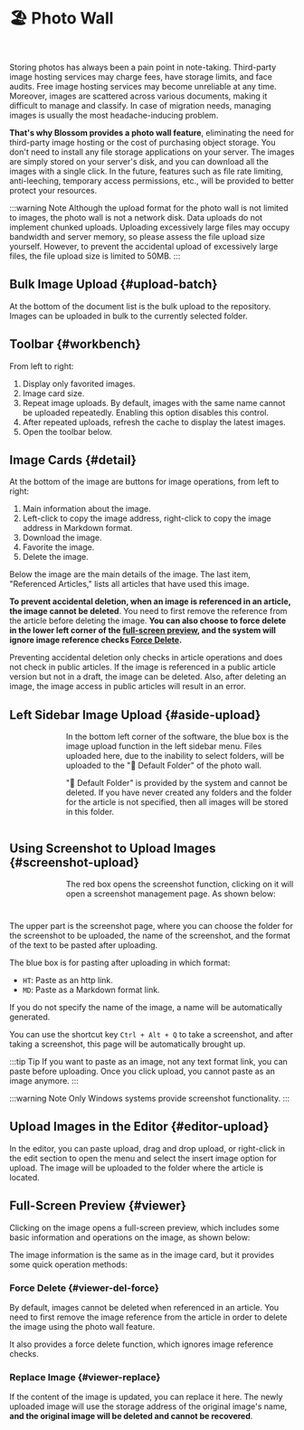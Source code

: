 <script setup lang="ts">
import { onMounted } from 'vue'
import { info } from '../../scripts/stat-api'

onMounted(() => {
  info()
})
</script>

# 🏖️ Photo Wall

<br/>
<bl-theme-img light-img="../../imgs/pic/pic_light.png" dark-img="../../imgs/pic/pic_dark.png"/>

Storing photos has always been a pain point in note-taking. Third-party image hosting services may charge fees, have storage limits, and face audits. Free image hosting services may become unreliable at any time. Moreover, images are scattered across various documents, making it difficult to manage and classify. In case of migration needs, managing images is usually the most headache-inducing problem.

**That's why Blossom provides a photo wall feature**, eliminating the need for third-party image hosting or the cost of purchasing object storage. You don't need to install any file storage applications on your server. The images are simply stored on your server's disk, and you can download all the images with a single click. In the future, features such as file rate limiting, anti-leeching, temporary access permissions, etc., will be provided to better protect your resources.

:::warning Note
Although the upload format for the photo wall is not limited to images, the photo wall is not a network disk. Data uploads do not implement chunked uploads. Uploading excessively large files may occupy bandwidth and server memory, so please assess the file upload size yourself. However, to prevent the accidental upload of excessively large files, the file upload size is limited to 50MB.
:::

## Bulk Image Upload {#upload-batch}

<bl-img src="../../imgs/pic/upload_batch.png" width="250px"/>

At the bottom of the document list is the bulk upload to the repository. Images can be uploaded in bulk to the currently selected folder.

## Toolbar {#workbench}

<bl-img src="../../imgs/pic/workbench.png" width="700px" :shadow="false"/>

From left to right:

1. Display only favorited images.
2. Image card size.
3. Repeat image uploads. By default, images with the same name cannot be uploaded repeatedly. Enabling this option disables this control.
4. After repeated uploads, refresh the cache to display the latest images.
5. Open the toolbar below.

## Image Cards {#detail}

<bl-img src="../../imgs/pic/detail.png" width="340px" :shadow="false"/>

At the bottom of the image are buttons for image operations, from left to right:

1. Main information about the image.
2. Left-click to copy the image address, right-click to copy the image address in Markdown format.
3. Download the image.
4. Favorite the image.
5. Delete the image.

Below the image are the main details of the image. The last item, "Referenced Articles," lists all articles that have used this image.

**To prevent accidental deletion, when an image is referenced in an article, the image cannot be deleted**. You need to first remove the reference from the article before deleting the image. **You can also choose to force delete in the lower left corner of the [full-screen preview](./picture#viewer), and the system will ignore image reference checks [Force Delete](./picture#viewer-del-force).**

Preventing accidental deletion only checks in article operations and does not check in public articles. If the image is referenced in a public article version but not in a draft, the image can be deleted. Also, after deleting an image, the image access in public articles will result in an error.

## Left Sidebar Image Upload {#aside-upload}

<div style="display:flex;justify-content: flex-start;">
  <div style="min-width:100px" >
    <bl-img src="../../imgs/home/file_upload.png" width="60px" />
  </div>
  <div>
    In the bottom left corner of the software, the blue box is the image upload function in the left sidebar menu. Files uploaded here, due to the inability to select folders, will be uploaded to the "🌌 Default Folder" of the photo wall.

   "🌌 Default Folder" is provided by the system and cannot be deleted. If you have never created any folders and the folder for the article is not specified, then all images will be stored in this folder.
  </div>
</div>

## Using Screenshot to Upload Images {#screenshot-upload}

<div style="display:flex;justify-content: flex-start;margin-bottom:40px;">
  <div style="min-width:100px" >
    <bl-img src="../../imgs/pic/screenshot.png" width="60px" />
  </div>
  <div>The red box opens the screenshot function, clicking on it will open a screenshot management page. As shown below:</div>
</div>

<bl-img src="../../imgs/pic/screenshot_dialog.png" width="300px"/>

The upper part is the screenshot page, where you can choose the folder for the screenshot to be uploaded, the name of the screenshot, and the format of the text to be pasted after uploading.

The blue box is for pasting after uploading in which format:

- `HT`: Paste as an http link.
- `MD`: Paste as a Markdown format link.

If you do not specify the name of the image, a name will be automatically generated.

You can use the shortcut key `Ctrl + Alt + Q` to take a screenshot, and after taking a screenshot, this page will be automatically brought up.

:::tip Tip
If you want to paste as an image, not any text format link, you can paste before uploading. Once you click upload, you cannot paste as an image anymore.
:::

:::warning Note
Only Windows systems provide screenshot functionality.
:::

## Upload Images in the Editor {#editor-upload}

In the editor, you can paste upload, drag and drop upload, or right-click in the edit section to open the menu and select the insert image option for upload. The image will be uploaded to the folder where the article is located.

<bl-img src="../../imgs/article/right_menu2.png" width="200px" :shadow="false"/>

## Full-Screen Preview {#viewer}

Clicking on the image opens a full-screen preview, which includes some basic information and operations on the image, as shown below:

<bl-img src="../../imgs/pic/pic_reference.png" width="600px"/>

The image information is the same as in the image card, but it provides some quick operation methods:

### Force Delete {#viewer-del-force}

By default, images cannot be deleted when referenced in an article. You need to first remove the image reference from the article in order to delete the image using the photo wall feature.

It also provides a force delete function, which ignores image reference checks.

### Replace Image {#viewer-replace}

If the content of the image is updated, you can replace it here. The newly uploaded image will use the storage address of the original image's name, **and the original image will be deleted and cannot be recovered**.
